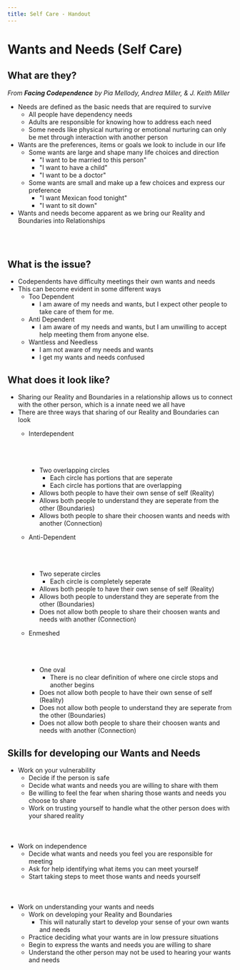 ```yaml
---
title: Self Care - Handout
---
```

# Wants and Needs (Self Care)

## What are they?

*From **Facing Codependence** by Pia Mellody, Andrea Miller, &amp; J. Keith Miller*

* Needs are defined as the basic needs that are required to survive
    * All people have dependency needs
    * Adults are responsible for knowing how to address each need
    * Some needs like physical nurturing or emotional nurturing can only be met through interaction with another person
* Wants are the preferences, items or goals we look to include in our life
    * Some wants are large and shape many life choices and direction 
      * "I want to be married to this person"
      * "I want to have a child"
      * "I want to be a doctor"
    * Some wants are small and make up a few choices and express our preference
      * "I want Mexican food tonight"
      * "I want to sit down"
* Wants and needs become apparent as we bring our Reality and Boundaries into Relationships

<br><br>

## What is the issue?

* Codependents have difficulty meetings their own wants and needs
* This can become evident in some different ways
  * Too Dependent
    * I am aware of my needs and wants, but I expect other people to take care of them for me.
  * Anti Dependent
    * I am aware of my needs and wants, but I am unwilling to accept help meeting them from anyone else.
  * Wantless and Needless
    * I am not aware of my needs and wants
    * I get my wants and needs confused

<div class="page"></div>

## What does it look like?

* Sharing our Reality and Boundaries in a relationship allows us to connect with the other person, which is a innate need we all have
* There are three ways that sharing of our Reality and Boundaries can look
  * Interdependent
<br><br><br><br>
    * Two overlapping circles
      * Each circle has portions that are seperate
      * Each circle has portions that are overlapping
    * Allows both people to have their own sense of self (Reality)
    * Allows both people to understand they are seperate from the other (Boundaries)
    * Allows both people to share their choosen wants and needs with another (Connection)

  * Anti-Dependent
<br><br><br><br>
    * Two seperate circles
      * Each circle is completely seperate
    * Allows both people to have their own sense of self (Reality)
    * Allows both people to understand they are seperate from the other (Boundaries)
    * Does not allow both people to share their choosen wants and needs with another (Connection)

  * Enmeshed
<br><br><br><br>
    * One oval
      * There is no clear definition of where one circle stops and another begins
    * Does not allow both people to have their own sense of self (Reality)
    * Does not allow both people to understand they are seperate from the other (Boundaries)
    * Does not allow both people to share their choosen wants and needs with another (Connection)


<div class="page"></div>

## Skills for developing our Wants and Needs

* Work on your vulnerability
  * Decide if the person is safe
  * Decide what wants and needs you are willing to share with them
  * Be willing to feel the fear when sharing those wants and needs you choose to share
  * Work on trusting yourself to handle what the other person does with your shared reality
<br><br><br><br>
* Work on independence
  * Decide what wants and needs you feel you are responsible for meeting
  * Ask for help identifying what items you can meet yourself
  * Start taking steps to meet those wants and needs yourself
  <br><br><br><br>
* Work on understanding your wants and needs
  * Work on developing your Reality and Boundaries
    * This will naturally start to develop your sense of your own wants and needs
  * Practice deciding what your wants are in low pressure situations
  * Begin to express the wants and needs you are willing to share
  * Understand the other person may not be used to hearing your wants and needs